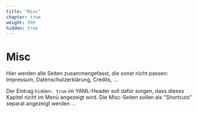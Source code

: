 ```yaml
---
title: "Misc"
chapter: true
weight: 999
hidden: true
---
```



# Misc

Hier werden alle Seiten zusammengefasst, die sonst nicht passen: Impressum, Datenschutzerklärung, Credits,  ...

Der Eintrag `hidden: true` im YAML-Header soll dafür sorgen, dass dieses Kapitel nicht im Menü angezeigt wird. Die Misc-Seiten sollen als "Shortcuts" separat angezeigt werden ...

